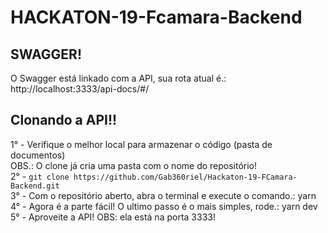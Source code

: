 # HACKATON-19-Fcamara-Backend

## SWAGGER!
O Swagger está linkado com a API, sua rota atual é.: http://localhost:3333/api-docs/#/

## Clonando a API!!
  1° - Verifique o melhor local para armazenar o código (pasta de documentos)\
  OBS.: O clone já cria uma pasta com o nome do repositório!\
  2° -  ```
          git clone https://github.com/Gab360riel/Hackaton-19-FCamara-Backend.git
        ``` \
  3° - Com o repositório aberto, abra o terminal e execute o comando.: yarn\
  4° - Agora é a parte fácil! O ultimo passo é o mais simples, rode.: yarn dev\
  5° - Aproveite a API! OBS: ela está na porta 3333!


